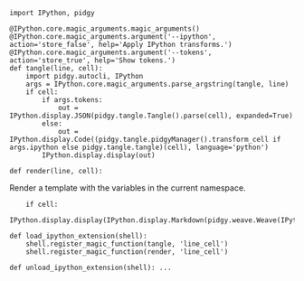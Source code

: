     import IPython, pidgy

    @IPython.core.magic_arguments.magic_arguments()
    @IPython.core.magic_arguments.argument('--ipython', action='store_false', help='Apply IPython transforms.')
    @IPython.core.magic_arguments.argument('--tokens', action='store_true', help='Show tokens.')
    def tangle(line, cell):
        import pidgy.autocli, IPython
        args = IPython.core.magic_arguments.parse_argstring(tangle, line)
        if cell:
            if args.tokens:
                out = IPython.display.JSON(pidgy.tangle.Tangle().parse(cell), expanded=True)
            else:
                out = IPython.display.Code((pidgy.tangle.pidgyManager().transform_cell if args.ipython else pidgy.tangle.tangle)(cell), language='python')
            IPython.display.display(out)

    def render(line, cell):

Render a template with the variables in the current namespace.

        if cell:
            IPython.display.display(IPython.display.Markdown(pidgy.weave.Weave(IPython.get_ipython()).render(cell)))

    def load_ipython_extension(shell):
        shell.register_magic_function(tangle, 'line_cell')
        shell.register_magic_function(render, 'line_cell')

    def unload_ipython_extension(shell): ...
